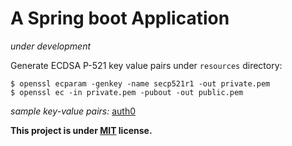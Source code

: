 # A Spring boot Application

*under development*

Generate ECDSA P-521 key value pairs under `resources` directory:
```
$ openssl ecparam -genkey -name secp521r1 -out private.pem
$ openssl ec -in private.pem -pubout -out public.pem
```

*sample key-value pairs:* [auth0](https://github.com/auth0/java-jwt/tree/master/lib/src/test/resources)

__This project is under [MIT](./LICENSE.md) license.__